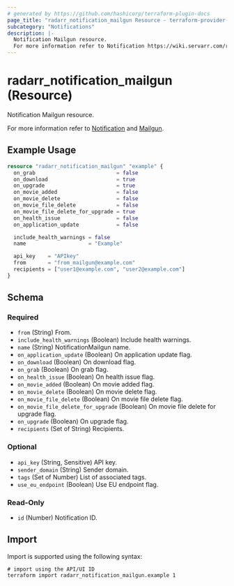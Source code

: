 ```yaml
---
# generated by https://github.com/hashicorp/terraform-plugin-docs
page_title: "radarr_notification_mailgun Resource - terraform-provider-radarr"
subcategory: "Notifications"
description: |-
  Notification Mailgun resource.
  For more information refer to Notification https://wiki.servarr.com/radarr/settings#connect and Mailgun https://wiki.servarr.com/radarr/supported#mailgun.
---
```


# radarr_notification_mailgun (Resource)

<!-- subcategory:Notifications -->Notification Mailgun resource.
For more information refer to [Notification](https://wiki.servarr.com/radarr/settings#connect) and [Mailgun](https://wiki.servarr.com/radarr/supported#mailgun).

## Example Usage

```terraform
resource "radarr_notification_mailgun" "example" {
  on_grab                          = false
  on_download                      = true
  on_upgrade                       = true
  on_movie_added                   = false
  on_movie_delete                  = false
  on_movie_file_delete             = false
  on_movie_file_delete_for_upgrade = true
  on_health_issue                  = false
  on_application_update            = false

  include_health_warnings = false
  name                    = "Example"

  api_key    = "APIkey"
  from       = "from_mailgun@example.com"
  recipients = ["user1@example.com", "user2@example.com"]
}
```

<!-- schema generated by tfplugindocs -->
## Schema

### Required

- `from` (String) From.
- `include_health_warnings` (Boolean) Include health warnings.
- `name` (String) NotificationMailgun name.
- `on_application_update` (Boolean) On application update flag.
- `on_download` (Boolean) On download flag.
- `on_grab` (Boolean) On grab flag.
- `on_health_issue` (Boolean) On health issue flag.
- `on_movie_added` (Boolean) On movie added flag.
- `on_movie_delete` (Boolean) On movie delete flag.
- `on_movie_file_delete` (Boolean) On movie file delete flag.
- `on_movie_file_delete_for_upgrade` (Boolean) On movie file delete for upgrade flag.
- `on_upgrade` (Boolean) On upgrade flag.
- `recipients` (Set of String) Recipients.

### Optional

- `api_key` (String, Sensitive) API key.
- `sender_domain` (String) Sender domain.
- `tags` (Set of Number) List of associated tags.
- `use_eu_endpoint` (Boolean) Use EU endpoint flag.

### Read-Only

- `id` (Number) Notification ID.

## Import

Import is supported using the following syntax:

```shell
# import using the API/UI ID
terraform import radarr_notification_mailgun.example 1
```
